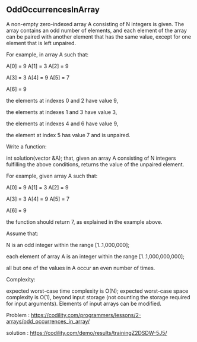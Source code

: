 OddOccurrencesInArray
-------------

A non-empty zero-indexed array A consisting of N integers is given. The array contains an odd number of elements, and each element of the array can be paired with another element that has the same value, except for one element that is left unpaired.

For example, in array A such that:

  A[0] = 9  A[1] = 3  A[2] = 9 </p>
  A[3] = 3  A[4] = 9  A[5] = 7 </p>
  A[6] = 9 </p>
the elements at indexes 0 and 2 have value 9, </p>
the elements at indexes 1 and 3 have value 3, </p>
the elements at indexes 4 and 6 have value 9, </p>
the element at index 5 has value 7 and is unpaired. </p>
Write a function:

int solution(vector<int> &A);
that, given an array A consisting of N integers fulfilling the above conditions, returns the value of the unpaired element.

For example, given array A such that:

  A[0] = 9  A[1] = 3  A[2] = 9 </p>
  A[3] = 3  A[4] = 9  A[5] = 7 </p>
  A[6] = 9 </p>
the function should return 7, as explained in the example above.

Assume that:

N is an odd integer within the range [1..1,000,000]; </p>
each element of array A is an integer within the range [1..1,000,000,000]; </p>
all but one of the values in A occur an even number of times. </p>
Complexity:

expected worst-case time complexity is O(N);
expected worst-case space complexity is O(1), beyond input storage (not counting the storage required for input arguments).
Elements of input arrays can be modified.

Problem : https://codility.com/programmers/lessons/2-arrays/odd_occurrences_in_array/ </p>
solution : https://codility.com/demo/results/trainingZ2DSDW-5J5/ </p>
